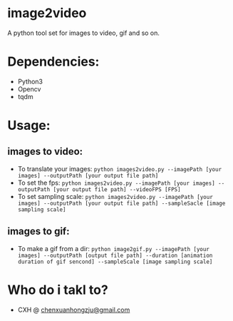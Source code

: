 # image2video
A python tool set for images to video, gif and so on.

# Dependencies:
- Python3
- Opencv
- tqdm

# Usage:
## images to video:
- To translate your images: `python images2video.py --imagePath [your images] --outputPath [your output file path]`
- To set the fps: `python images2video.py --imagePath [your images] --outputPath [your output file path] --videoFPS [FPS]`
- To set sampling scale: `python images2video.py --imagePath [your images] --outputPath [your output file path] --sampleSacle [image sampling scale]`

## images to gif:
- To make a gif from a dir: `python image2gif.py --imagePath [your images] --outputPath [output file path] --duration [animation duration of gif sencond] --sampleScale [image sampling scale]`

# Who do i takl to?
- CXH @ chenxuanhongzju@gmail.com
